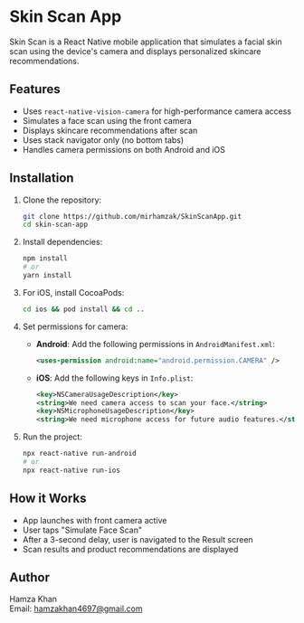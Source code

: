 
# Skin Scan App

Skin Scan is a React Native mobile application that simulates a facial skin scan using the device's camera and displays personalized skincare recommendations.

## Features

- Uses `react-native-vision-camera` for high-performance camera access
- Simulates a face scan using the front camera
- Displays skincare recommendations after scan
- Uses stack navigator only (no bottom tabs)
- Handles camera permissions on both Android and iOS

## Installation

1. Clone the repository:
   ```bash
   git clone https://github.com/mirhamzak/SkinScanApp.git
   cd skin-scan-app
   ```

2. Install dependencies:
   ```bash
   npm install
   # or
   yarn install
   ```

3. For iOS, install CocoaPods:
   ```bash
   cd ios && pod install && cd ..
   ```

4. Set permissions for camera:

   - **Android**: Add the following permissions in `AndroidManifest.xml`:
     ```xml
     <uses-permission android:name="android.permission.CAMERA" />
     ```

   - **iOS**: Add the following keys in `Info.plist`:
     ```xml
     <key>NSCameraUsageDescription</key>
     <string>We need camera access to scan your face.</string>
     <key>NSMicrophoneUsageDescription</key>
     <string>We need microphone access for future audio features.</string>
     ```

5. Run the project:
   ```bash
   npx react-native run-android
   # or
   npx react-native run-ios
   ```

## How it Works

- App launches with front camera active
- User taps "Simulate Face Scan"
- After a 3-second delay, user is navigated to the Result screen
- Scan results and product recommendations are displayed

## Author

Hamza Khan  
Email: hamzakhan4697@gmail.com